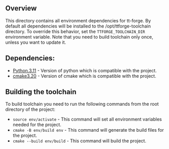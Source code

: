 Overview
-----
This directory contains all environment dependencies for tt-forge. By default all dependencies will be installed
to the /opt/ttforge-toolchain directory. To override this behavior, set the `TTFORGE_TOOLCHAIN_DIR` environment variable.
Note that you need to build toolchain only once, unless you want to update it.

Dependencies:
-----
* [Python.3.11](https://www.python.org/downloads/release/python-31113/) - Version of python which is compatible with the project.
* [cmake3.20](https://cmake.org/download/) - Version of cmake which is compatible with the project.

Building the toolchain
-----
To build toolchain you need to run the following commands from the root directory of the project:
* `source env/activate` - This command will set all environment variables needed for the project.
* `cmake -B env/build env` - This command will generate the build files for the project.
* `cmake --build env/build` - This command will build the project.
